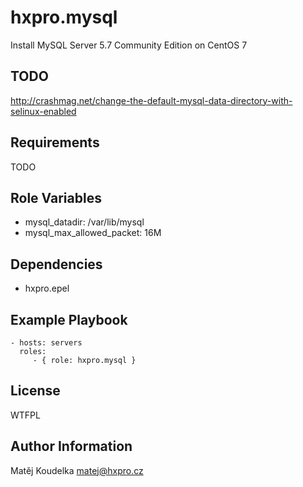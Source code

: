 hxpro.mysql
===========

Install MySQL Server 5.7 Community Edition on CentOS 7

TODO
----
http://crashmag.net/change-the-default-mysql-data-directory-with-selinux-enabled

Requirements
------------

TODO

Role Variables
--------------

 - mysql_datadir: /var/lib/mysql
 - mysql_max_allowed_packet: 16M

Dependencies
------------

- hxpro.epel

Example Playbook
----------------

    - hosts: servers
      roles:
         - { role: hxpro.mysql }

License
-------

WTFPL

Author Information
------------------

Matěj Koudelka <matej@hxpro.cz>

